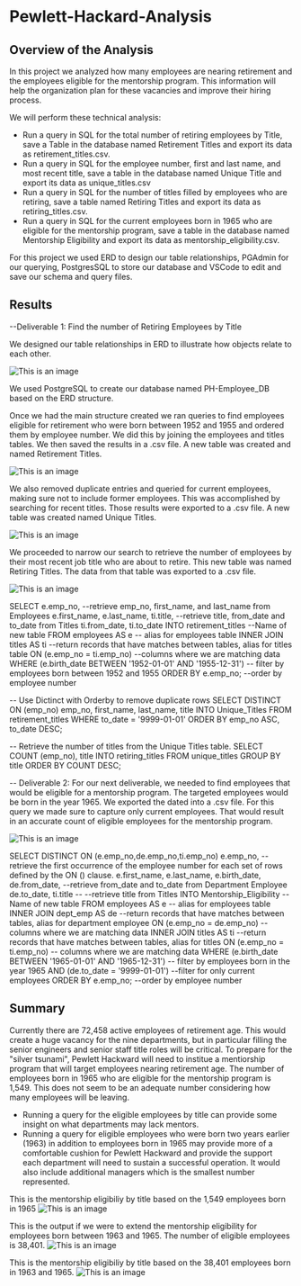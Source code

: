 # Pewlett-Hackard-Analysis

## Overview of the Analysis

In this project we analyzed how many employees are nearing retirement and the employees eligible for the mentorship program. This information will help the organization plan for these vacancies and improve their hiring process.

We will perform these technical analysis:
 - Run a query in SQL for the total number of retiring employees by Title, save a Table in the database named Retirement Titles and export its data as retirement_titles.csv.
 - Run a query in SQL for the employee number, first and last name, and most recent title, save a table in the database named Unique Title and export its data as unique_titles.csv
 - Run a query in SQL for the number of titles filled by employees who are retiring, save a table named Retiring Titles and export its data as retiring_titles.csv.
 - Run a query in SQL for the current employees born in 1965 who are eligible for the mentorship program, save a table in the database named Mentorship Eligibility and export its data as mentorship_eligibility.csv. 

For this project we used ERD to design our table relationships, PGAdmin for our querying, PostgresSQL to store our database and VSCode to edit and save our schema and query files.

## Results

--Deliverable 1: Find the number of Retiring Employees by Title

We designed our table relationships in ERD to illustrate how objects relate to each other.

![This is an image](/EmployeeDB.png)

We used PostgreSQL to create our database named PH-Employee_DB based on the ERD structure.

Once we had the main structure created we ran queries to find employees eligible for retirement who were born between 1952 and 1955 and ordered them by employee number. We did this by joining the employees and titles tables. We then saved the results in a .csv file. A new table was created and named Retirement Titles.

![This is an image](/Data/retirement_titles.png)

We also removed duplicate entries and queried for current employees, making sure not to include former employees. This was accomplished by searching for recent titles. Those results were exported to a .csv file. A new table was created named Unique Titles.

![This is an image](/Data/unique_titles.png)

We proceeded to narrow our search to retrieve the number of employees by their most recent job title who are about to retire. This new table was named Retiring Titles. The data from that table was exported to a .csv file.

![This is an image](/Data/retiring_titles.png)

SELECT e.emp_no, --retrieve emp_no, first_name, and last_name from Employees
	e.first_name,
	e.last_name,
	ti.title, --retrieve title, from_date and to_date from Titles
	ti.from_date,
	ti.to_date
INTO retirement_titles --Name of new table
FROM employees AS e -- alias for employees table
	INNER JOIN titles AS ti --return records that have matches between tables, alias for titles table
		ON (e.emp_no = ti.emp_no) --columns where we are matching data
WHERE (e.birth_date BETWEEN '1952-01-01' AND '1955-12-31') -- filter by employees born between 1952 and 1955
ORDER BY e.emp_no; --order by employee number

-- Use Dictinct with Orderby to remove duplicate rows
SELECT DISTINCT ON (emp_no) emp_no,
first_name,
last_name,
title
INTO Unique_Titles
FROM retirement_titles 
WHERE to_date = '9999-01-01'
ORDER BY emp_no ASC, to_date DESC;

-- Retrieve the number of titles from the Unique Titles table.
SELECT COUNT (emp_no), title
INTO retiring_titles
FROM unique_titles
GROUP BY title
ORDER BY COUNT DESC;


-- Deliverable 2: For our next deliverable, we needed to find employees that would be eligible for a mentorship program. The targeted employees would be born in the year 1965. We exported the dated into a .csv file. For this query we made sure to capture only current employees. That would result in an accurate count of eligible employees for the mentorship program. 

![This is an image](/Data/mentorship_eligibility.png)

SELECT DISTINCT ON (e.emp_no,de.emp_no,ti.emp_no) e.emp_no, --retrieve the first occurrence of the employee number for each set of rows defined by the ON () clause.
	e.first_name,
	e.last_name,
	e.birth_date, 
	de.from_date, --retrieve from_date and to_date from Department Employee
	de.to_date,
    ti.title -- --retrieve title from Titles
INTO Mentorship_Eligibility --Name of new table
FROM employees AS e -- alias for employees table
	INNER JOIN dept_emp AS de --return records that have matches between tables, alias for department employee
		ON (e.emp_no = de.emp_no) --columns where we are matching data
    INNER JOIN titles AS ti --return records that have matches between tables, alias for titles
        ON (e.emp_no = ti.emp_no) -- columns where we are matching data
WHERE (e.birth_date BETWEEN '1965-01-01' AND '1965-12-31') -- filter by employees born in the year 1965
AND (de.to_date = '9999-01-01') --filter for only current employees
ORDER BY e.emp_no; --order by employee number

## Summary

Currently there are 72,458 active employees of retirement age. This would create a huge vacancy for the nine departments, but in particular filling the senior engineers and senior staff title roles will be critical. To prepare for the "silver tsunami", Pewlett Hackward will need to institue a mentiorship program that will target employees nearing retirement age. The number of employees born in 1965 who are eligible for the mentorship program is 1,549. This does not seem to be an adequate number considering how many employees will be leaving. 
- Running a query for the eligible employees by title can provide some insight on what departments may lack mentors.
- Running a query for eligible employees who were born two years earlier (1963) in addition to employees born in 1965 may provide more of a comfortable cushion for Pewlett Hackward and provide the support each department will need to sustain a successful operation. It would also include additional managers which is the smallest number represented.

This is the mentorship eligibiliy by title based on the 1,549 employees born in 1965
![This is an image](/Data/mentorship_eligibility_by_title.png)


This is the output if we were to extend the mentorship eligibility for employees born between 1963 and 1965. The number of eligible employees is 38,401. 
![This is an image](/Data/mentorship_eligibility_extended.png)


This is the mentorship eligibiliy by title based on the 38,401 employees born in 1963 and 1965.
![This is an image](/Data/mentorship_eligibility_extended_by_title.png)